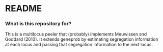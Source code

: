 # README #

### What is this repository for? ###

This is a multilocus peeler that (probably) implements Meuwissen and Goddard (2010). It extends geneprob by estimating segregation information at each locus and passing that segregation information to the next locus.